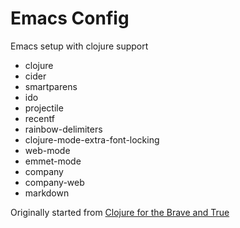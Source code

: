 # Emacs Config

Emacs setup with clojure support

* clojure
* cider
* smartparens
* ido
* projectile
* recentf
* rainbow-delimiters
* clojure-mode-extra-font-locking
* web-mode
* emmet-mode
* company
* company-web
* markdown


Originally started from [Clojure for the Brave and True](https://www.braveclojure.com/basic-emacs/)

